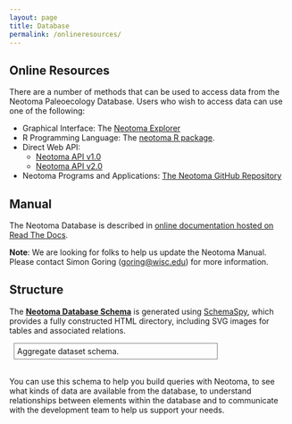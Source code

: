 ```yaml
---
layout: page
title: Database
permalink: /onlineresources/
---
```


## Online Resources

There are a number of methods that can be used to access data from the Neotoma Paleoecology Database.  Users who wish to access data can use one of the following:

  * Graphical Interface: The [Neotoma Explorer](http://apps.neotomadb.org/explorer)
  * R Programming Language: The [neotoma R package](https://github.com/ropensci/neotoma/).
  * Direct Web API:
    - [Neotoma API v1.0](http://api.neotomadb.org)
    - [Neotoma API v2.0](http://api-dev.neotomadb.org)
  * Neotoma Programs and Applications: [The Neotoma GitHub Repository](http://github.com/neotomadb)

## Manual

The Neotoma Database is described in [online documentation hosted on Read The Docs](https://neotoma-manual.readthedocs.io/en/latest/).

**Note**: We are looking for folks to help us update the Neotoma Manual.  Please contact Simon Goring ([goring@wisc.edu](mailto:goring@wisc.edu)) for more information.

## Structure

The <strong><a href="../dbschema/index.html">Neotoma Database Schema</a></strong> is generated using [SchemaSpy](http://schemaspy.org/), which provides a fully constructed HTML directory, including SVG images for tables and associated relations.

<object type="image/svg+xml" data="../dbschema/diagrams/aggregatechronologies.1degree.svg" style="display: block;margin-left: auto;margin-right: auto;width:70%; padding:5px;border-color:gray;border-style:solid;border-width:0.5px;margin-left:8px;">
  Aggregate dataset schema.
  <!-- fallback image in CSS -->
</object><br>

You can use this schema to help you build queries with Neotoma, to see what kinds of data are available from the database, to understand relationships between elements within the database and to communicate with the development team to help us support your needs.
